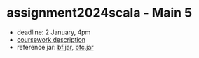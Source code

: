 # assignment2024scala - Main 5

* deadline: 2 January, 4pm
* [coursework description](https://nms.kcl.ac.uk/christian.urban/main_cw05.pdf)
* reference jar:
    [bf.jar](https://nms.kcl.ac.uk/christian.urban/bf.jar),
    [bfc.jar](https://nms.kcl.ac.uk/christian.urban/bfc.jar)
    
